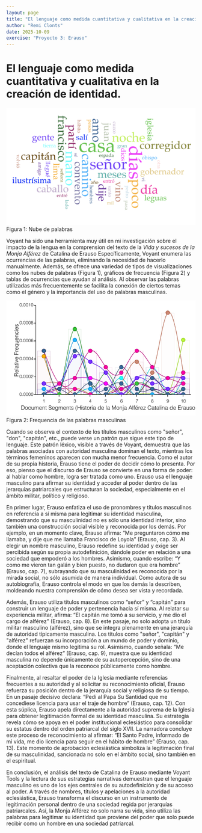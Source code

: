 ```yaml
---
layout: page
title: "El lenguaje como medida cuantitativa y cualitativa en la creación de identidad"
author: "Remi Clonts"
date: 2025-10-09
exercise: "Proyecto 3: Erauso"
---
```


# El lenguaje como medida cuantitativa y cualitativa en la creación de identidad.


![imagen](https://raw.githubusercontent.com/dh-miami/SPA_410_Fall25/refs/heads/main/assets/img/clonts_mapaimagen.png) Figura 1: Nube de palabras

Voyant ha sido una herramienta muy útil en mi investigación sobre el impacto de la lengua en la comprension del texto de la *Vida y sucesos de la Monja Alférez* de Catalina de Erauso Específicamente, Voyant enumera las ocurrencias de las palabras, eliminando la necesidad de hacerlo manualmente. Además, se ofrece una variedad de tipos de visualizaciones como los nubes de palabras (Figura 1), gráficos de frecuencia (Figura 2) y tablas de ocurrencias que ayudan al análisis. Al observar las palabras utilizadas más frecuentemente se facilita la conexión de ciertos temas como el género y la importancia del uso de palabras masculinas.  

![imagen](https://raw.githubusercontent.com/dh-miami/SPA_410_Fall25/refs/heads/main/assets/img/clonts_frequencia.png) Figura 2: Frequencia de las palabras masculinas

Cuando se observa el contexto de los títulos masculinos como "señor", "don", "capitán", etc., puede verse un patrón que sigue este tipo de lenguaje. Este patrón léxico, visible a través de Voyant, demuestra que las palabras asociadas con autoridad masculina dominan el texto, mientras los términos femeninos aparecen con mucha menor frecuencia. Como el autor de su propia historia, Erauso tiene el poder de decidir cómo lo presenta. Por eso, pienso que el discurso de Erauso se convierte en una forma de poder: al hablar como hombre, logra ser tratada como uno. Erauso usa el lenguaje masculino para afirmar su identidad y acceder al poder dentro de las jerarquías patriarcales que estructuran la sociedad, especialmente en el ámbito militar, político y religioso.  

En primer lugar, Erauso enfatiza el uso de pronombres y títulos masculinos en referencia a sí misma para legitimar su identidad masculina, demostrando que su masculinidad no es sólo una identidad interior, sino también una construcción social visible y reconocida por los demás. Por ejemplo, en un momento clave, Erauso afirma: “Me preguntaron cómo me llamaba, y dije que me llamaba Francisco de Loyola” (Erauso, cap. 3). Al elegir un nombre masculino, Erauso redefine su identidad y exige ser percibida según su propia autodefinición, dándole poder en relación a una sociedad que empoderó a los hombres. Asimismo, cuando escribe: “Y como me vieron tan galán y bien puesto, no dudaron que era hombre” (Erauso, cap. 7), subrayando que su masculinidad es reconocida por la mirada social, no sólo asumida de manera individual. Como autora de su autobiografía, Erauso controla el modo en que los demás la describen, moldeando nuestra comprensión de cómo desea ser vista y recordada.  

Además, Erauso utiliza títulos masculinos como “señor” y “capitán” para construir un lenguaje de poder y pertenencia hacia sí misma. Al relatar su experiencia militar, afirma: “El capitán me tomó a su servicio, y me dio el cargo de alférez” (Erauso, cap. 8). En este pasaje, no solo adopta un título militar masculino (alférez), sino que se integra plenamente en una jerarquía de autoridad típicamente masculina. Los títulos como "señor", "capitán" y "alférez" refuerzan su incorporación a un mundo de poder y dominio, donde el lenguaje mismo legitima su rol. Asimismo, cuando señala: “Me decían todos el alférez” (Erauso, cap. 9), muestra que su identidad masculina no depende únicamente de su autopercepción, sino de una aceptación colectiva que la reconoce públicamente como hombre.  

Finalmente, al resaltar el poder de la Iglesia mediante referencias frecuentes a su autoridad y al solicitar su reconocimiento oficial, Erauso refuerza su posición dentro de la jerarquía social y religiosa de su tiempo. En un pasaje decisivo declara: “Pedí al Papa Su Santidad que me concediese licencia para usar el traje de hombre” (Erauso, cap. 12). Con esta súplica, Erauso apela directamente a la autoridad suprema de la Iglesia para obtener legitimación formal de su identidad masculina. Su estrategia revela cómo se apoya en el poder institucional eclesiástico para consolidar su estatus dentro del orden patriarcal del siglo XVII. La narradora concluye este proceso de reconocimiento al afirmar: “El Santo Padre, informado de mi vida, me dio licencia para seguir en el hábito de hombre” (Erauso, cap. 13). Este momento de aprobación eclesiástica simboliza la legitimación final de su masculinidad, sancionada no solo en el ámbito social, sino también en el espiritual.  

En conclusión, el análisis del texto de Catalina de Erauso mediante Voyant Tools y la lectura de sus estrategias narrativas demuestran que el lenguaje masculino es uno de los ejes centrales de su autodefinición y de su acceso al poder. A través de nombres, títulos y apelaciones a la autoridad eclesiástica, Erauso transforma el discurso en un instrumento de legitimación personal dentro de una sociedad regida por jerarquías patriarcales. Así, la Monja Alférez no solo narra su vida, sino utiliza las palabras para legitimar su identidad que proviene del poder que solo puede recibir como un hombre en una sociedad patriarcal.
